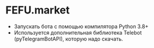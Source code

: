 # FEFU.market


- Запускать бота с помощью компилятора Python 3.8+
- Используется дополнительная библиотека Telebot (pyTelegramBotAPI), которую надо скачать.

